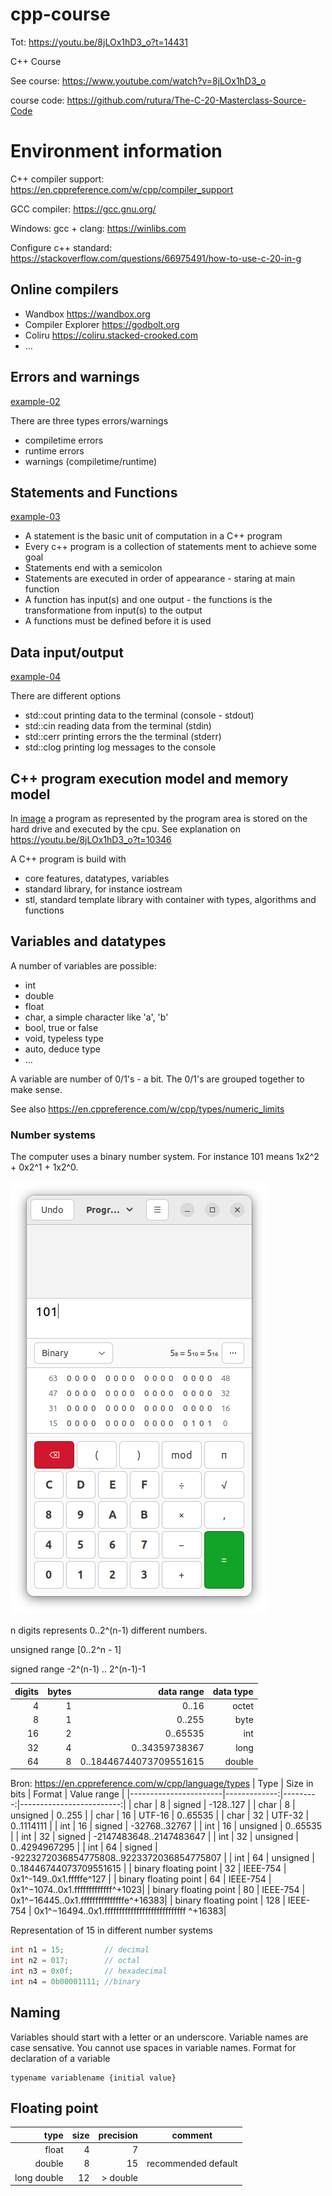 # cpp-course

Tot: https://youtu.be/8jLOx1hD3_o?t=14431

C++ Course

See course: https://www.youtube.com/watch?v=8jLOx1hD3_o

course code: https://github.com/rutura/The-C-20-Masterclass-Source-Code


# Environment information
C++ compiler support: https://en.cppreference.com/w/cpp/compiler_support 

GCC compiler: https://gcc.gnu.org/

Windows: gcc + clang: https://winlibs.com

Configure c++ standard: https://stackoverflow.com/questions/66975491/how-to-use-c-20-in-g

## Online compilers
- Wandbox https://wandbox.org 
- Compiler Explorer https://godbolt.org 
- Coliru https://coliru.stacked-crooked.com 
- ...

## Errors and warnings
[example-02](example-02)

There are three types errors/warnings
- compiletime errors
- runtime errors
- warnings (compiletime/runtime)

## Statements and Functions
[example-03](example-03)
- A statement is the basic unit of computation in a C++ program
- Every c++ program is a collection of statements ment to achieve some goal
- Statements end with a semicolon
- Statements are executed in order of appearance - staring at main function
- A function has input(s) and one output - the functions is the transformatione from input(s) to the output
- A functions must be defined before it is used

## Data input/output
[example-04](example-04)

There are different options

- std::cout printing data to the terminal (console - stdout)
- std::cin  reading data from the terminal (stdin)
- std::cerr printing errors the the terminal (stderr)
- std::clog printing log messages to the console
  
## C++ program execution model and memory model

In [image](images/program.jpg) a program as represented by the program area is stored on the hard drive and executed by the cpu.
See explanation on https://youtu.be/8jLOx1hD3_o?t=10346 

A C++ program is build with
- core features, datatypes, variables
- standard library, for instance iostream
- stl, standard template library with container with types, algorithms and functions


## Variables and datatypes

A number of variables are possible:
- int
- double
- float
- char, a simple character like 'a', 'b'
- bool, true or false
- void, typeless type
- auto, deduce type
- ...

A variable are number of 0/1's - a bit. The 0/1's are grouped together to make sense.

See also https://en.cppreference.com/w/cpp/types/numeric_limits 

### Number systems
The computer uses a binary number system.
For instance 101 means 1x2^2 + 0x2^1 + 1x2^0.

![example using calculator](images/calculator.jpg)

n digits represents 0..2^(n-1) different numbers.

unsigned range [0..2^n - 1]

signed range -2^(n-1) .. 2^(n-1)-1

|digits|bytes|             data range| data type|
|-----:|----:|----------------------:|---------:|
|     4|    1|                  0..16|    octet |
|     8|    1|                 0..255|     byte |
|    16|    2|               0..65535|      int |
|    32|    4|         0..34359738367|     long |
|    64|    8|0..18446744073709551615|   double |



Bron: https://en.cppreference.com/w/cpp/language/types
|                  Type | Size in bits |   Format |              Value range |
|-----------------------|-------------:|---------:|-------------------------:|
|                  char |            8 |   signed |                -128..127 |
|                  char |            8 | unsigned |                   0..255 |
|                  char |           16 |   UTF-16 |                 0..65535 |
|                  char |           32 |   UTF-32 |               0..1114111 |
|                   int |           16 |   signed |            -32768..32767 |
|                   int |           16 | unsigned |                 0..65535 |
|                   int |           32 |   signed |  -2147483648..2147483647 |
|                   int |           32 | unsigned |            0..4294967295 |
|                   int |           64 |   signed |  -9223272036854775808..9223372036854775807 |
|                   int |           64 | unsigned |            0..18446744073709551615 |
| binary floating point |           32 | IEEE-754 | 0x1^-149..0x1.fffffe^127 |
| binary floating point |           64 | IEEE-754 | 0x1^−1074..0x1.fffffffffffff^+1023|
| binary floating point |           80 | IEEE-754 | 0x1^−16445..0x1.fffffffffffffffe^+16383|
| binary floating point |          128 | IEEE-754 | 0x1^−16494..0x1.ffffffffffffffffffffffffffff
^+16383|


Representation of 15 in different number systems
```cpp
int n1 = 15;         // decimal
int n2 = 017;        // octal
int n3 = 0x0f;       // hexadecimal
int n4 = 0b00001111; //binary
```

## Naming
Variables should start with a letter or an underscore.
Variable names are case sensative.
You cannot use spaces in variable names.
Format for declaration of a variable

```
typename variablename {initial value}
```

## Floating point
| type        | size | precision|              comment|
|------------:|-----:|---------:|---------------------|
| float       |  4   |        7 |                     |
| double      |  8   |       15 | recommended default |
| long double | 12   | > double |                     |

